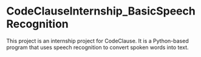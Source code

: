 # CodeClauseInternship_BasicSpeechRecognition
This project is an internship project for CodeClause. It is a Python-based program that uses speech recognition to convert spoken words into text. 
